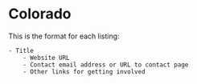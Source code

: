 # Colorado

This is the format for each listing:

```
- Title
    - Website URL
    - Contact email address or URL to contact page
    - Other links for getting involved
```